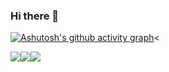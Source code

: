 ### Hi there 👋

<span>[![Ashutosh's github activity graph](https://github-readme-activity-graph.vercel.app/graph?username=WilliamDias11&bg_color=000000&color=ffffff&line=3d44ff&point=bb29ff&area=true&hide_border=true)](https://github.com/ashutosh00710/github-readme-activity-graph)<

<span><img src="https://img.shields.io/badge/JavaScript-323330?style=for-the-badge&logo=javascript&logoColor=F7DF1E"><img src="https://img.shields.io/badge/HTML5-E34F26?style=for-the-badge&logo=html5&logoColor=white"><img src="https://img.shields.io/badge/CSS3-1572B6?style=for-the-badge&logo=css3&logoColor=white"></span>
